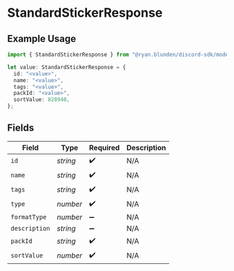# StandardStickerResponse

## Example Usage

```typescript
import { StandardStickerResponse } from "@ryan.blunden/discord-sdk/models/components";

let value: StandardStickerResponse = {
  id: "<value>",
  name: "<value>",
  tags: "<value>",
  packId: "<value>",
  sortValue: 828940,
};
```

## Fields

| Field              | Type               | Required           | Description        |
| ------------------ | ------------------ | ------------------ | ------------------ |
| `id`               | *string*           | :heavy_check_mark: | N/A                |
| `name`             | *string*           | :heavy_check_mark: | N/A                |
| `tags`             | *string*           | :heavy_check_mark: | N/A                |
| `type`             | *number*           | :heavy_check_mark: | N/A                |
| `formatType`       | *number*           | :heavy_minus_sign: | N/A                |
| `description`      | *string*           | :heavy_minus_sign: | N/A                |
| `packId`           | *string*           | :heavy_check_mark: | N/A                |
| `sortValue`        | *number*           | :heavy_check_mark: | N/A                |